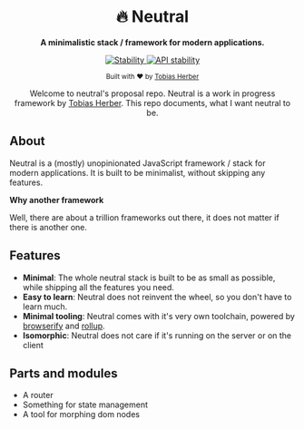 <h1 align="center" style="border-bottom: none;">🔥 Neutral</h1>

<p align="center">
  <strong>A minimalistic stack / framework for modern applications.</strong>
</p>

<p align="center">
  <a href="https://nodejs.org/api/documentation.html#documentation_stability_index">
    <img src="https://img.shields.io/badge/stability-experimental-orange.svg?style=flat-square"
      alt="Stability" />
  </a>
  <a href="https://github.com/herber/neutral">
    <img src="https://img.shields.io/badge/package-neutral-304FFE.svg"
      alt="API stability" />
  </a>
</p>

<p align="center">
  <sub>Built with ❤︎ by <a href="https://twitter.com/tobiasherber_">Tobias Herber</a></sub>
</p>

<p align="center">
Welcome to neutral's proposal repo. Neutral is a work in progress framework by <a href="https://twitter.com/tobiasherber_">Tobias Herber</a>. This repo documents, what I want neutral to be.
</p>

## About

Neutral is a (mostly) unopinionated JavaScript framework / stack for modern applications. It is built to be minimalist, without skipping any features.

__Why another framework__

Well, there are about a trillion frameworks out there, it does not matter if there is another one.

## Features

 - __Minimal__: The whole neutral stack is built to be as small as possible, while shipping all the features you need.
 - __Easy to learn__: Neutral does not reinvent the wheel, so you don't have to learn much.
 - __Minimal tooling__: Neutral comes with it's very own toolchain, powered by [browserify](browserify.org) and [rollup](rollupjs.org).
 - __Isomorphic__: Neutral does not care if it's running on the server or on the client

## Parts and modules

 - A router
 - Something for state management
 - A tool for morphing dom nodes
